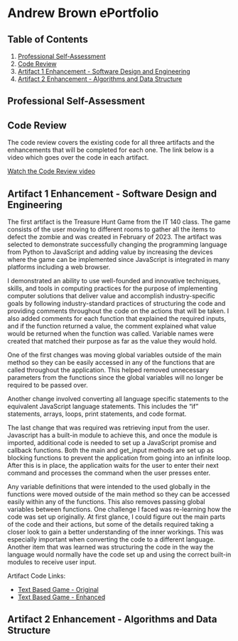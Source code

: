 # Andrew Brown ePortfolio
## Table of Contents
1. <a href="#proSelf">Professional Self-Assessment</a>
2. <a href="#codeReview">Code Review</a>
3. <a href="#art1">Artifact 1 Enhancement - Software Design and Engineering</a>
4. <a href="#art2">Artifact 2 Enhancement - Algorithms and Data Structure</a>

<h2 id="proSelf">Professional Self-Assessment</h2>

<h2 id="codeReview">Code Review</h2>
<p>The code review covers the existing code for all three artifacts and the enhancements that will be completed for each one. The link below is a video which goes over the code in each artifact.</p>
<p><a href="https://youtu.be/UgWmZtTRz2I" target="_blank">Watch the Code Review video</a></p>

<h2 id="art1">Artifact 1 Enhancement - Software Design and Engineering</h2>
The first artifact is the Treasure Hunt Game from the IT 140 class. The game consists of the user moving to different rooms to gather all the items to defect the zombie and was created in February of 2023. The artifact was selected to demonstrate successfully changing the programming language from Python to JavaScript and adding value by increasing the devices where the game can be implemented since JavaScript is integrated in many platforms including a web browser. 

I demonstrated an ability to use well-founded and innovative techniques, skills, and tools in computing practices for the purpose of implementing computer solutions that deliver value and accomplish industry-specific goals by following industry-standard practices of structuring the code and providing comments throughout the code on the actions that will be taken. I also added comments for each function that explained the required inputs, and if the function returned a value, the comment explained what value would be returned when the function was called. Variable names were created that matched their purpose as far as the value they would hold. 

One of the first changes was moving global variables outside of the main method so they can be easily accessed in any of the functions that are called throughout the application. This helped removed unnecessary parameters from the functions since the global variables will no longer be required to be passed over.

Another change involved converting all language specific statements to the equivalent JavaScript language statements. This includes the “if” statements, arrays, loops, print statements, and code format. 

The last change that was required was retrieving input from the user. Javascript has a built-in module to achieve this, and once the module is imported, additional code is needed to set up a JavaScript promise and callback functions. Both the main and get_input methods are set up as blocking functions to prevent the application from going into an infinite loop. After this is in place, the application waits for the user to enter their next command and processes the command when the user presses enter. 

Any variable definitions that were intended to the used globally in the functions were moved outside of the main method so they can be accessed easily within any of the functions. This also removes passing global variables between functions.
One challenge I faced was re-learning how the code was set up originally. At first glance, I could figure out the main parts of the code and their actions, but some of the details required taking a closer look to gain a better understanding of the inner workings. This was especially important when converting the code to a different language. Another item that was learned was structuring the code in the way the language would normally have the code set up and using the correct built-in modules to receive user input. 

Artifact Code Links:
- [Text Based Game - Original](https://github.com/andrewbrown-snhu/andrewbrown-snhu.github.io/blob/d1033e1d345ebc86b00b9b674eb6ab21347dfe00/artifact1/TextBasedGame-original.py)
- [Text Based Game - Enhanced](https://github.com/andrewbrown-snhu/andrewbrown-snhu.github.io/blob/d1033e1d345ebc86b00b9b674eb6ab21347dfe00/artifact1/TextBasedGame-enhanced.js)


<h2 id="art2">Artifact 2 Enhancement - Algorithms and Data Structure</h2>
